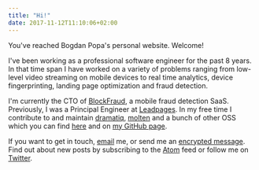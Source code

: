 ```yaml
---
title: "Hi!"
date: 2017-11-12T11:10:06+02:00
---
```


You've reached Bogdan Popa's personal website.  Welcome!

I've been working as a professional software engineer for the past 8
years.  In that time span I have worked on a variety of problems
ranging from low-level video streaming on mobile devices to real time
analytics, device fingerprinting, landing page optimization and fraud
detection.

I'm currently the CTO of [BlockFraud], a mobile fraud detection SaaS.
Previously, I was a Principal Engineer at [Leadpages].  In my free
time I contribute to and maintain [dramatiq], [molten] and a bunch of
other OSS which you can find [here](/page/projects/) and on [my GitHub
page][gh].

If you want to get in touch, [email][em] me, or send me an
[encrypted message][kb].  Find out about new posts by subscribing
to the [Atom][feed] feed or follow me on [Twitter][twitter].

[BlockFraud]: https://blockfraud.com
[Leadpages]: https://leadpages.net
[Dramatiq]: https://dramatiq.io
[molten]: https://moltenframework.com
[oss]: https://moltenframework.com
[gh]: https://github.com/Bogdanp
[em]: mailto:bogdan@defn.io
[kb]: https://keybase.io/bogdanp
[feed]: http://defn.io/index.xml
[twitter]: https://twitter.com/bogdanp
